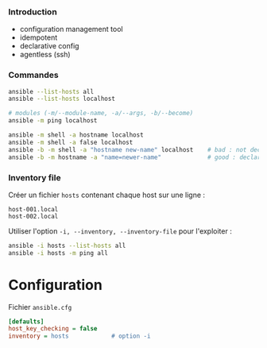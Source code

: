 ### Introduction

- configuration management tool
- idempotent
- declarative config
- agentless (ssh)

### Commandes

```sh
ansible --list-hosts all
ansible --list-hosts localhost

# modules (-m/--module-name, -a/--args, -b/--become)
ansible -m ping localhost                

ansible -m shell -a hostname localhost
ansible -m shell -a false localhost
ansible -b -m shell -a "hostname new-name" localhost    # bad : not declarative
ansible -b -m hostname -a "name=newer-name"             # good : declarative
```

### Inventory file 

Créer un fichier `hosts` contenant chaque host sur une ligne :
```
host-001.local
host-002.local
```

Utiliser l'option `-i, --inventory, --inventory-file` pour l'exploiter :
```sh
ansible -i hosts --list-hosts all
ansible -i hosts -m ping all
```

# Configuration 
Fichier `ansible.cfg` 

```ini
[defaults]
host_key_checking = false
inventory = hosts            # option -i
```
